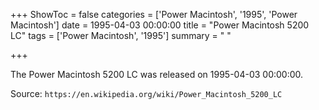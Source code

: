 +++
ShowToc = false
categories = ['Power Macintosh', '1995', 'Power Macintosh']
date = 1995-04-03 00:00:00
title = "Power Macintosh 5200 LC"
tags = ['Power Macintosh', '1995']
summary = " "

+++

The Power Macintosh 5200 LC was released on 1995-04-03 00:00:00.

Source: `https://en.wikipedia.org/wiki/Power_Macintosh_5200_LC`
